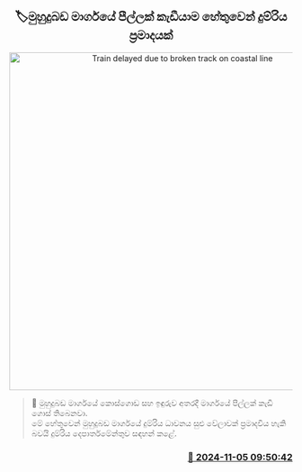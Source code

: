 <p align='center'><b><h2 align='center' title='Train delayed due to broken track on coastal line'>🏷මුහුදුබඩ මාර්ගයේ පීල්ලක් කැඩීයාම හේතුවෙන් දුම්රිය ප්‍රමාදයක්</h2></b></p>
<p align='center'><img src='https://helakuru.sgp1.cdn.digitaloceanspaces.com/esana/images/lib/train-22[1].jpg' width='600' alt='Train delayed due to broken track on coastal line'></p>

>📝 මුහුදුබඩ මාර්ගයේ කොස්ගොඩ සහ ඉඳුරු​ව අතරදී මාර්ගයේ පීල්ලක් කැඩී ගොස් තිබෙනවා.<br>මේ හේතුවෙන් මුහුදුබඩ මාර්ගයේ දුම්රිය ධාවනය සුළු වේලාවක් ප්‍රමාදවිය හැකි බවයි දුම්රි​ය දෙපාර්තමේන්තුව සඳහන් කළේ. <br>

<h3 align='right'><a href='https://www.helakuru.lk/esana/p/104761/'>📅 2024-11-05 09:50:42</a></h3>
